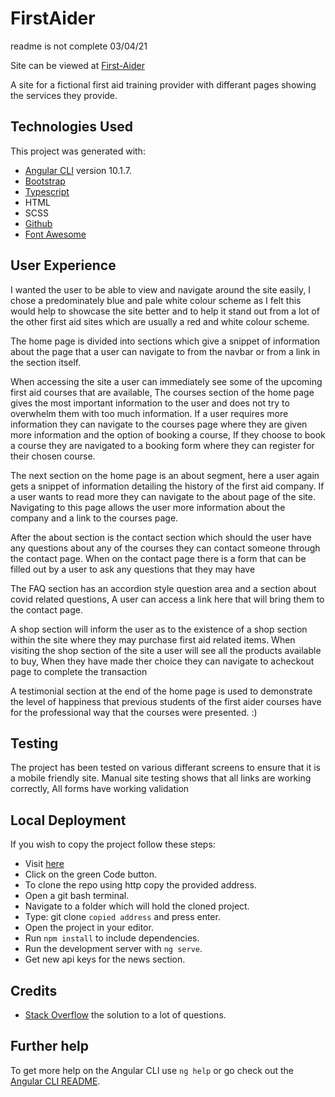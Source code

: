# FirstAider

readme is not complete 03/04/21

Site can be viewed at [First-Aider](https://johnj974.github.io/first-aider)

A site for a fictional first aid training provider with differant pages showing the services they provide.

## Technologies Used

This project was generated with:

- [Angular CLI](https://github.com/angular/angular-cli) version 10.1.7.
- [Bootstrap](https://getbootstrap.com/)
- [Typescript](https://www.typescriptlang.org/)
- HTML
- SCSS
- [Github](https://github.com/)
- [Font Awesome](https://fontawesome.com/)

## User Experience

I wanted the user to be able to view and navigate around the site easily, I chose a predominately blue and pale white colour scheme as I felt this would help to showcase the site better and to help it stand out from a lot of the other first aid sites which are usually a red and white colour scheme.

The home page is divided into sections which give a snippet of information about the page that a user can navigate to from the navbar or from a link in the section itself.

When accessing the site a user can immediately see some of the upcoming first aid courses that are available, The courses section of the home page gives the most important information to the user and does not try to overwhelm them with too much information. If a user requires more information they can navigate to the courses page where they are given more information and the option of booking a course, If they choose to book a course they are navigated to a booking form where they can register for their chosen course.

The next section on the home page is an about segment, here a user again gets a snippet of information detailing the history of the first aid company. If a user wants to read more they can navigate to the about page of the site. Navigating to this page allows the user more information about the company and a link to the courses page.

After the about section is the contact section which should the user have any questions about any of the courses they can contact someone through the contact page. When on the contact page there is a form that can be filled out by a user to ask any questions that they may have

The FAQ section has an accordion style question area and a section about covid related questions, A user can access a link here that will bring them to the contact page.

A shop section will inform the user as to the existence of a shop section within the site where they may purchase first aid related items. When visiting the shop section of the site a user will see all the products available to buy, When they have made ther choice they can navigate to acheckout page to complete the transaction

A testimonial section at the end of the home page is used to demonstrate the level of happiness that previous students of the first aider courses have for the professional way that the courses were presented. :)

## Testing

The project has been tested on various differant screens to ensure that it is a mobile friendly site. Manual site testing shows that all links are working correctly, All forms have working validation

## Local Deployment

If you wish to copy the project follow these steps:

- Visit [here](https://github.com/johnj974/first-aider)
- Click on the green Code button.
- To clone the repo using http copy the provided address.
- Open a git bash terminal.
- Navigate to a folder which will hold the cloned project.
- Type: git clone `copied address` and press enter.
- Open the project in your editor.
- Run `npm install` to include dependencies.
- Run the development server with `ng serve`.
- Get new api keys for the news section.

## Credits

- [Stack Overflow](https://stackoverflow.com/) the solution to a lot of questions.

## Further help

To get more help on the Angular CLI use `ng help` or go check out the [Angular CLI README](https://github.com/angular/angular-cli/blob/master/README.md).
